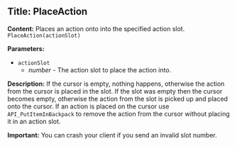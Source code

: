 ## Title: PlaceAction

**Content:**
Places an action onto into the specified action slot.
`PlaceAction(actionSlot)`

**Parameters:**
- `actionSlot`
  - *number* - The action slot to place the action into.

**Description:**
If the cursor is empty, nothing happens, otherwise the action from the cursor is placed in the slot. If the slot was empty then the cursor becomes empty, otherwise the action from the slot is picked up and placed onto the cursor.
If an action is placed on the cursor use `API_PutItemInBackpack` to remove the action from the cursor without placing it in an action slot.

**Important:**
You can crash your client if you send an invalid slot number.